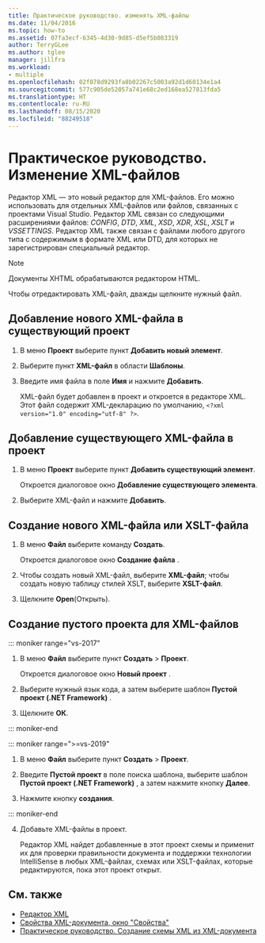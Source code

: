 ```yaml
---
title: Практическое руководство. изменять XML-файлы
ms.date: 11/04/2016
ms.topic: how-to
ms.assetid: 07fa3ecf-6345-4d30-9d85-d5ef5b083319
author: TerryGLee
ms.author: tglee
manager: jillfra
ms.workload:
- multiple
ms.openlocfilehash: 02f078d9293fa8b02267c5003a92d1d60134e1a4
ms.sourcegitcommit: 577c905de52057a741e68c2ed168ea527813fda5
ms.translationtype: HT
ms.contentlocale: ru-RU
ms.lasthandoff: 08/15/2020
ms.locfileid: "88249518"
---
```

# <a name="how-to-edit-xml-files"></a>Практическое руководство. Изменение XML-файлов

Редактор XML — это новый редактор для XML-файлов. Его можно использовать для отдельных XML-файлов или файлов, связанных с проектами Visual Studio. Редактор XML связан со следующими расширениями файлов: *CONFIG*, *DTD*, *XML*, *XSD*, *XDR*, *XSL*, *XSLT* и *VSSETTINGS*. Редактор XML также связан с файлами любого другого типа с содержимым в формате XML или DTD, для которых не зарегистрирован специальный редактор.

> [!NOTE]
> Документы XHTML обрабатываются редактором HTML.

Чтобы отредактировать XML-файл, дважды щелкните нужный файл.

## <a name="add-a-new-xml-file-to-a-project"></a>Добавление нового XML-файла в существующий проект

1. В меню **Проект** выберите пункт **Добавить новый элемент**.

2. Выберите пункт **XML-файл** в области **Шаблоны**.

3. Введите имя файла в поле **Имя** и нажмите **Добавить**.

   XML-файл будет добавлен в проект и откроется в редакторе XML. Этот файл содержит XML-декларацию по умолчанию, `<?xml version="1.0" encoding="utf-8" ?>`.

## <a name="add-an-existing-xml-file-to-a-project"></a>Добавление существующего XML-файла в проект

1. В меню **Проект** выберите пункт **Добавить существующий элемент**.

   Откроется диалоговое окно **Добавление существующего элемента**.

2. Выберите XML-файл и нажмите **Добавить**.

## <a name="create-a-new-xml-or-xslt-file"></a>Создание нового XML-файла или XSLT-файла

1. В меню **Файл** выберите команду **Создать**.

   Откроется диалоговое окно **Создание файла** .

2. Чтобы создать новый XML-файл, выберите **XML-файл**; чтобы создать новую таблицу стилей XSLT, выберите **XSLT-файл**.

3. Щелкните **Open**(Открыть).

## <a name="create-an-empty-project-for-xml-files"></a>Создание пустого проекта для XML-файлов

::: moniker range="vs-2017"

1. В меню **Файл** выберите пункт **Создать** > **Проект**.

   Откроется диалоговое окно **Новый проект** .

2. Выберите нужный язык кода, а затем выберите шаблон **Пустой проект (.NET Framework)** .

3. Щелкните **ОК**.

::: moniker-end

::: moniker range=">=vs-2019"

1. В меню **Файл** выберите пункт **Создать** > **Проект**.

2. Введите **Пустой проект** в поле поиска шаблона, выберите шаблон **Пустой проект (.NET Framework)** , а затем нажмите кнопку **Далее**.

3. Нажмите кнопку **создания**.

::: moniker-end

4. Добавьте XML-файлы в проект.

   Редактор XML найдет добавленные в этот проект схемы и применит их для проверки правильности документа и поддержки технологии IntelliSense в любых XML-файлах, схемах или XSLT-файлах, которые редактируются, пока этот проект открыт.

## <a name="see-also"></a>См. также

- [Редактор XML](../xml-tools/xml-editor.md)
- [Свойства XML-документа, окно "Свойства"](../xml-tools/xml-document-properties-properties-window.md)
- [Практическое руководство. Создание схемы XML из XML-документа](../xml-tools/how-to-create-an-xml-schema-from-an-xml-document.md)
